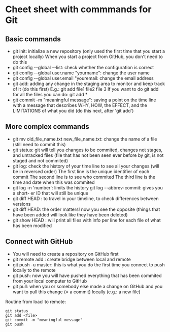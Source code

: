 # Cheet sheet with commmands for Git

## Basic commands

- git init: initialize a new repository (only used the first time that you start a project locally)
When you start a project from GitHub, you don't need to do this
- git config --global --list: check whether the configuration is correct
- git config --global user.name "yourname": change the user name
- git config --global user.email "youremail: change the email address
- git add: adding any change in the staging area to monitor and keep track of it (do this first)
E.g.: git add file1 file2 file 3 
If you want to do git add for all the files you can do: git add *
- git commit -m "meaningful message": saving a point on the time line with a message that describes WHY, HOW, the EFFECT, and the LIMITATIONS of what you did  (do this next, after 'git add')


## More complex commands

- git mv old_file_name.txt new_file_name.txt: change the name of a file (still need to commit this)
- git status: git will tell you changes to be commited, changes not stages, and untracked files (file that has not been seen ever before by git, is not staged and not commited)
- git log: check the history of your time line to see all your changes (will be in reversed order) 
The first line is the unique identifier of each commit 
The second line is to see who commited
The third line is the time and date when this was commited
- git log -n 'number': limits the history 
git log --abbrev-commit: gives you a short- er ID that will still be unique 
- git diff HEAD <ID>: to travel in your timeline, to check differences between versions
- git diff <ID> HEAD: the order matters! now you see the opposite (things that have been added will look like they have been deleted)
- git show HEAD <ID>: will print all files with info per line for each file of what has been modified 

## Connect with GitHub

- You will need to create a repository on GitHub first
- git remote add <name> <ssh>: create bridge between local and remote
- git push -u master: this is what you do the first time you connect to push locally to the remote
- git push: now you will have pushed everything that has been commited from your local computer to GitHub
- git pull: when you or somebody else made a change on GitHub and you want to pull this change (= a commit) locally (e.g.: a new file)

Routine from loacl to remote:
```
git status
git add <file>
git commit -m "meaningful message"
git push

```